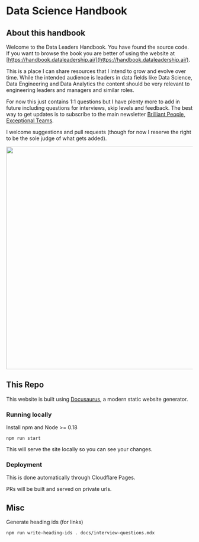 # Data Science Handbook

## About this handbook

Welcome to the Data Leaders Handbook. You have found the source code. If you want to browse the book you are better of using the website at [https://handbook.dataleadership.ai/](https://handbook.dataleadership.ai/).

This is a place I can share resources that I intend to grow and evolve over time. While the intended audience is leaders in data fields like Data Science, Data Engineering and Data Analytics the content should be very relevant to engineering leaders and managers and similar roles.

For now this just contains 1:1 questions but I have plenty more to add in future including questions for interviews, skip levels and feedback. The best way to get updates is to subscribe to the main newsletter [Brilliant People, Exceptional Teams](https://newsletter.brilliantpeople.io).

I welcome suggestions and pull requests (though for now I reserve the right to be the sole judge of what gets added).

<img src="https://github.com/user-attachments/assets/3556d65c-6ade-46ff-aea6-2674e9822790" width="600px">

## This Repo

This website is built using [Docusaurus](https://docusaurus.io/), a modern static website generator.

### Running locally

Install npm and Node >= 0.18

```
npm run start
```

This will serve the site locally so you can see your changes.

### Deployment

This is done automatically through Cloudflare Pages.

PRs will be built and served on private urls.

## Misc

Generate heading ids (for links)

```
npm run write-heading-ids . docs/interview-questions.mdx
```
